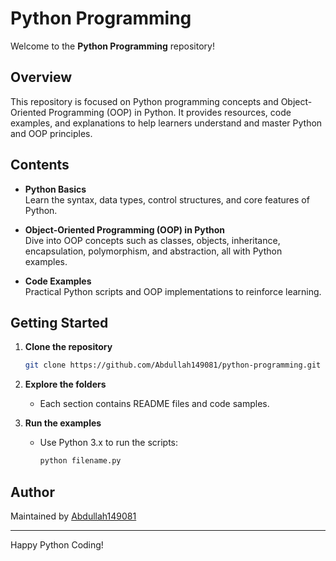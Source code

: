 # Python Programming

Welcome to the **Python Programming** repository!

## Overview

This repository is focused on Python programming concepts and Object-Oriented Programming (OOP) in Python. It provides resources, code examples, and explanations to help learners understand and master Python and OOP principles.

## Contents

- **Python Basics**  
  Learn the syntax, data types, control structures, and core features of Python.

- **Object-Oriented Programming (OOP) in Python**  
  Dive into OOP concepts such as classes, objects, inheritance, encapsulation, polymorphism, and abstraction, all with Python examples.

- **Code Examples**  
  Practical Python scripts and OOP implementations to reinforce learning.

## Getting Started

1. **Clone the repository**
   ```bash
   git clone https://github.com/Abdullah149081/python-programming.git
   ```

2. **Explore the folders**
   - Each section contains README files and code samples.

3. **Run the examples**
   - Use Python 3.x to run the scripts:
     ```bash
     python filename.py
     ```

## Author

Maintained by [Abdullah149081](https://github.com/Abdullah149081)

---

Happy Python Coding!